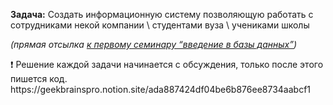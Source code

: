**Задача:** Создать информационную систему позволяющую работать с сотрудниками некой компании \ студентами вуза \ учениками школы

*(прямая отсылка [к первому семинару “введение в базы данных”](https://www.notion.so/ada887424df04be6b876ee8734aabcf1))*

<aside>
❗ Решение каждой задачи начинается с обсуждения, только после этого пишется код.

</aside>
https://geekbrainspro.notion.site/ada887424df04be6b876ee8734aabcf1